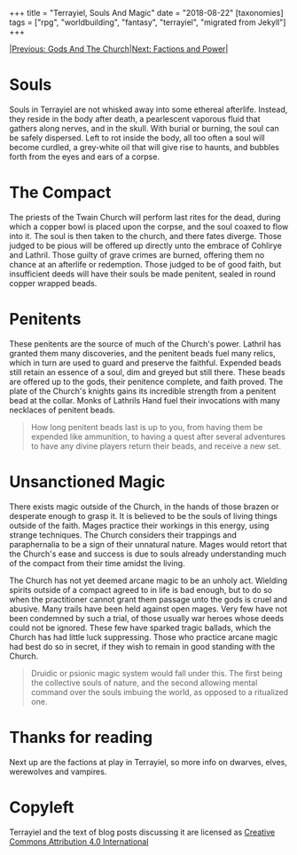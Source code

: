 +++
title =  "Terrayiel, Souls And Magic"
date = "2018-08-22"
[taxonomies]
tags = ["rpg", "worldbuilding", "fantasy", "terrayiel", "migrated from Jekyll"]
+++

|[Previous: Gods And The Church](/posts/2018-08-22-terrayiel-gods-and-the-church)|[Next: Factions and Power](/posts/2018-09-05-terrayiel-factions-and-power)|


# Souls
Souls in Terrayiel are not whisked away into some ethereal afterlife. Instead, they reside in the body after death, a pearlescent vaporous fluid that gathers along nerves, and in the skull. With burial or burning, the soul can be safely dispersed. Left to rot inside the body, all too often a soul will become curdled, a grey-white oil that will give rise to haunts, and bubbles forth from the eyes and ears of a corpse.

# The Compact
The priests of the Twain Church will perform last rites for the dead, during which a copper bowl is placed upon the corpse, and the soul coaxed to flow into it.
The soul is then taken to the church, and there fates diverge. Those judged to be pious will be offered up directly unto the embrace of Cohlirye and Lathril. Those guilty of grave crimes are burned, offering them no chance at an afterlife or redemption. Those judged to be of good faith, but insufficient deeds will have their souls be made penitent, sealed in round copper wrapped beads.

# Penitents
These penitents are the source of much of the Church's power. Lathril has granted them many discoveries, and the penitent beads fuel many relics, which in turn are used to guard and preserve the faithful. Expended beads still retain an essence of a soul, dim and greyed but still there. These beads are offered up to the gods, their penitence complete, and faith proved. The plate of the Church's knights gains its incredible strength from a penitent bead at the collar. Monks of Lathrils Hand fuel their invocations with many necklaces of penitent beads.

> How long penitent beads last is up to you, from having them be expended like ammunition, to having a quest after several adventures to have any divine players return their beads, and receive a new set.


# Unsanctioned Magic
There exists magic outside of the Church, in the hands of those brazen or desperate enough to grasp it. It is believed to be the souls of living things outside of the faith. Mages practice their workings in this energy, using strange techniques. The Church considers their trappings and paraphernalia to be a sign of their unnatural nature. Mages would retort that the Church's ease and success is due to souls already understanding much of the compact from their time amidst the living.

The Church has not yet deemed arcane magic to be an unholy act. Wielding spirits outside of a compact agreed to in life is bad enough, but to do so when the practitioner cannot grant them passage unto the gods is cruel and abusive. Many trails have been held against open mages. Very few have not been condemned by such a trial, of those usually war heroes whose deeds could not be ignored. These few have sparked tragic ballads, which the Church has had little luck suppressing. Those who practice arcane magic had best do so in secret, if they wish to remain in good standing with the Church.

> Druidic or psionic magic system would fall under this. The first being the collective souls of nature, and the second allowing mental command over the souls imbuing the world, as opposed to a ritualized one.

# Thanks for reading
Next up are the factions at play in Terrayiel, so more info on dwarves, elves, werewolves and vampires.


# Copyleft
Terrayiel and the text of blog posts discussing it are licensed as [Creative Commons Attribution 4.0 International](https://creativecommons.org/licenses/by/4.0/legalcode.txt)